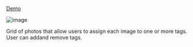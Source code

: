[Demo](https://yossyoss.github.io/photos-tagging)

![image](https://user-images.githubusercontent.com/26233555/178739090-ff2afacf-74ac-4675-9004-107cd63633dc.png)

Grid of photos that allow users to assign each image to one or more tags.
User can addand remove tags.
